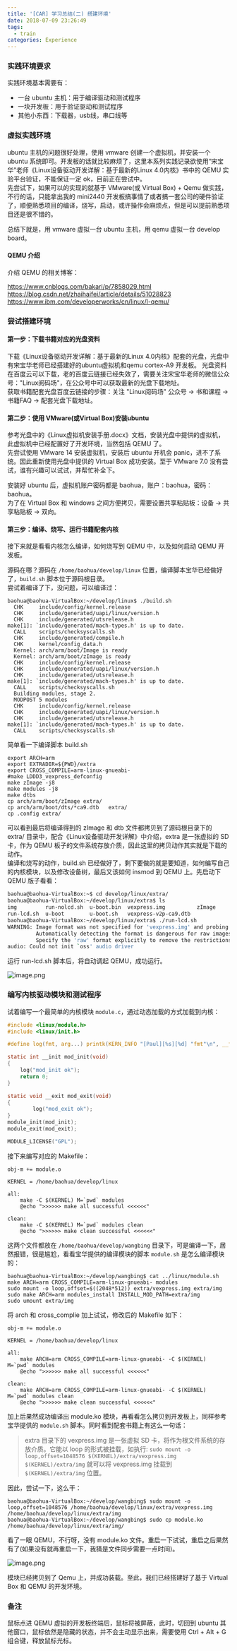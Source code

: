```yaml
---
title: '[CAR] 学习总结(二) 搭建环境'
date: 2018-07-09 23:26:49
tags:
  - train
categories: Experience
---
```


### 实践环境要求

实践环境基本需要有：

- 一台 ubuntu 主机：用于编译驱动和测试程序
- 一块开发板：用于验证驱动和测试程序
- 其他小东西：下载器，usb线，串口线等

### 虚拟实践环境

ubuntu 主机的问题很好处理，使用 vmware 创建一个虚拟机，并安装一个 ubuntu 系统即可。开发板的话就比较麻烦了，这里本系列实践记录欲使用“宋宝华”老师《Linux设备驱动开发详解：基于最新的Linux 4.0内核》书中的 QEMU 实验平台验证，不能保证一定 ok，目前正在尝试中。  
先尝试下，如果可以的实现的就基于 VMware(或 Virtual Box) + Qemu 做实践，不行的话，只能拿出我的 mini2440 开发板搞事情了或者搞一套公司的硬件验证了，顺便熟悉项目的编译，烧写，启动，或许操作会麻烦点，但是可以提前熟悉项目还是很不错的。

总结下就是，用 vmware 虚拟一台 ubuntu 主机，用 qemu 虚拟一台 develop board。


#### QEMU 介绍

介绍 QEMU 的相关博客：

<https://www.cnblogs.com/bakari/p/7858029.html>
<https://blog.csdn.net/zhaihaifei/article/details/51028823>
<https://www.ibm.com/developerworks/cn/linux/l-qemu/>

### 尝试搭建环境

#### 第一步：下载书籍对应的光盘资料

下载《Linux设备驱动开发详解：基于最新的Linux 4.0内核》配套的光盘，光盘中有宋宝华老师已经搭建好的ubuntu虚拟机和qemu cortex-A9 开发板。
光盘资料在百度云可以下载，老的百度云链接已经失效了，需要关注宋宝华老师的微信公众号："Linux阅码场"，在公众号中可以获取最新的光盘下载地址。  
获取书籍配套光盘百度云链接的步骤：关注 "Linux阅码场" 公众号 -> 书和课程 -> 书籍FAQ -> 配套光盘下载地址。

#### 第二步：使用 VMware(或Virtual Box)安装ubuntu

参考光盘中的《Linux虚拟机安装手册.docx》文档，安装光盘中提供的虚拟机，此虚拟机中已经配置好了开发环境，当然包括 QEMU 了。  
先尝试使用 VMware 14 安装虚拟机，安装后 ubuntu 开机会 panic，进不了系统。因此重新使用光盘中提供的 Virtual Box 成功安装。至于 VMware 7.0 没有尝试，谁有兴趣可以试试，并帮忙补全下。

安装好 ubuntu 后，虚拟机账户密码都是 baohua，账户：baohua，密码：baohua。  
为了在 Virtual Box 和 windows 之间方便拷贝，需要设置共享粘贴板：设备 -> 共享粘贴板 -> 双向。

#### 第三步：编译、烧写、运行书籍配套内核

接下来就是看看内核怎么编译，如何烧写到 QEMU 中，以及如何启动 QEMU 开发板。  

源码在哪？源码在 `/home/baohua/develop/linux` 位置，编译脚本宝华已经做好了，`build.sh`  脚本位于源码根目录。  
尝试着编译了下，没问题，可以编译过：

```
baohua@baohua-VirtualBox:~/develop/linux$ ./build.sh 
  CHK     include/config/kernel.release
  CHK     include/generated/uapi/linux/version.h
  CHK     include/generated/utsrelease.h
make[1]: `include/generated/mach-types.h' is up to date.
  CALL    scripts/checksyscalls.sh
  CHK     include/generated/compile.h
  CHK     kernel/config_data.h
  Kernel: arch/arm/boot/Image is ready
  Kernel: arch/arm/boot/zImage is ready
  CHK     include/config/kernel.release
  CHK     include/generated/uapi/linux/version.h
  CHK     include/generated/utsrelease.h
make[1]: `include/generated/mach-types.h' is up to date.
  CALL    scripts/checksyscalls.sh
  Building modules, stage 2.
  MODPOST 5 modules
  CHK     include/config/kernel.release
  CHK     include/generated/uapi/linux/version.h
  CHK     include/generated/utsrelease.h
make[1]: `include/generated/mach-types.h' is up to date.
  CALL    scripts/checksyscalls.sh
```

简单看一下编译脚本 build.sh

```
export ARCH=arm
export EXTRADIR=${PWD}/extra
export CROSS_COMPILE=arm-linux-gnueabi-
#make LDDD3_vexpress_defconfig
make zImage -j8
make modules -j8
make dtbs
cp arch/arm/boot/zImage extra/
cp arch/arm/boot/dts/*ca9.dtb   extra/
cp .config extra/
```

可以看到最后将编译得到的 zImage 和 dtb 文件都拷贝到了源码根目录下的 extra/ 目录中，配合《Linux设备驱动开发详解》中介绍，extra 是一张虚拟的 SD 卡，作为 QEMU 板子的文件系统存放介质，因此这里的拷贝动作其实就是下载的动作。  
编译和烧写的动作，build.sh 已经做好了，剩下要做的就是要知道，如何编写自己的内核模块，以及修改设备树，最后又该如何 insmod 到 QEMU 上。先启动下 QEMU 版子看看：

```bash
baohua@baohua-VirtualBox:~$ cd develop/linux/extra/
baohua@baohua-VirtualBox:~/develop/linux/extra$ ls
img         run-nolcd.sh  u-boot.bin  vexpress.img          zImage
run-lcd.sh  u-boot        u-boot.sh   vexpress-v2p-ca9.dtb
baohua@baohua-VirtualBox:~/develop/linux/extra$ ./run-lcd.sh 
WARNING: Image format was not specified for 'vexpress.img' and probing guessed raw.
         Automatically detecting the format is dangerous for raw images, write operations on block 0 will be restricted.
         Specify the 'raw' format explicitly to remove the restrictions.
audio: Could not init `oss' audio driver
```

运行 run-lcd.sh 脚本后，将自动调起 QEMU，成功运行。

![image.png](https://upload-images.jianshu.io/upload_images/11006334-cd1d96db3af8ba4a.png?imageMogr2/auto-orient/strip%7CimageView2/2/w/1240)

### 编写内核驱动模块和测试程序

试着编写一个最简单的内核模块 `module.c`，通过动态加载的方式加载到内核：

```c
#include <linux/module.h>
#include <linux/init.h>

#define log(fmt, arg...) printk(KERN_INFO "[Paul][%s][%d] "fmt"\n", __func__, __LINE__, ##arg);

static int __init mod_init(void)
{
	log("mod_init ok");
	return 0;
}

static void __exit mod_exit(void)
{
        log("mod_exit ok");
}
module_init(mod_init);
module_exit(mod_exit);

MODULE_LICENSE("GPL");
```

接下来编写对应的 Makefile：

```
obj-m += module.o

KERNEL = /home/baohua/develop/linux

all:
	make -C $(KERNEL) M=`pwd` modules
	@echo ">>>>>> make all successful <<<<<<"

clean:
	make -C $(KERNEL) M=`pwd` modules clean
	@echo ">>>>>> make clean successful <<<<<<"
```

这两个文件都放在 `/home/baohua/develop/wangbing` 目录下，可是编译一下，居然报错，很是尴尬，看看宝华提供的编译模块的脚本 `module.sh` 是怎么编译模块的：

```
baohua@baohua-VirtualBox:~/develop/wangbing$ cat ../linux/module.sh 
make ARCH=arm CROSS_COMPILE=arm-linux-gnueabi- modules
sudo mount -o loop,offset=$((2048*512)) extra/vexpress.img extra/img
sudo make ARCH=arm modules_install INSTALL_MOD_PATH=extra/img
sudo umount extra/img
```

将 arch 和 cross_complie 加上试试，修改后的 Makefile 如下：

```
obj-m += module.o

KERNEL = /home/baohua/develop/linux

all:
	make ARCH=arm CROSS_COMPILE=arm-linux-gnueabi- -C $(KERNEL) M=`pwd` modules
	@echo ">>>>>> make all successful <<<<<<"

clean:
	make ARCH=arm CROSS_COMPILE=arm-linux-gnueabi- -C $(KERNEL) M=`pwd` modules clean
	@echo ">>>>>> make clean successful <<<<<<"
```

加上后果然成功编译出 module.ko 模块，再看看怎么拷贝到开发板上，同样参考宝华提供的 `module.sh` 脚本。同时看到配套书籍上有这么一句话：

> extra 目录下的 vexpress.img 是一张虚拟 SD 卡，将作为根文件系统的存放介质。它能以 loop 的形式被挂载，如执行: `sudo mount -o loop,offset=1048576 $(KERNEL)/extra/vexpress.img $(KERNEL)/extra/img` 就可以将  vexpress.img 挂载到 `$(KERNEL)/extra/img` 位置。

因此，尝试一下，这么干：

```
baohua@baohua-VirtualBox:~/develop/wangbing$ sudo mount -o loop,offset=1048576 /home/baohua/develop/linux/extra/vexpress.img /home/baohua/develop/linux/extra/img
baohua@baohua-VirtualBox:~/develop/wangbing$ sudo cp module.ko /home/baohua/develop/linux/extra/img/
```

看了一眼 QEMU，不行呀，没有 module.ko 文件。重启一下试试，重启之后果然有了(如果没有就再重启一下，我猜是文件同步需要一点时间)。

![image.png](https://upload-images.jianshu.io/upload_images/11006334-415a41942f17596e.png?imageMogr2/auto-orient/strip%7CimageView2/2/w/1240)

模块已经拷贝到了 Qemu 上，并成功装载。至此，我们已经搭建好了基于 Virtual Box 和 QEMU 的开发环境。

### 备注

鼠标点进 QEMU 虚拟的开发板终端后，鼠标将被屏蔽，此时，切回到 ubuntu 其他窗口，鼠标依然是隐藏的状态，并不会主动显示出来，需要使用 Ctrl + Alt + G 组合键，释放鼠标光标。


